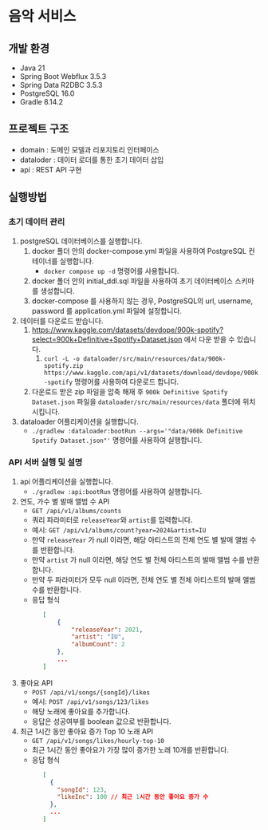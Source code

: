 # 음악 서비스

## 개발 환경

- Java 21
- Spring Boot Webflux 3.5.3
- Spring Data R2DBC 3.5.3
- PostgreSQL 16.0
- Gradle 8.14.2

## 프로젝트 구조

- domain : 도메인 모델과 리포지토리 인터페이스
- dataloder : 데이터 로더를 통한 초기 데이터 삽입
- api : REST API 구현

## 실행방법

### 초기 데이터 관리

1. postgreSQL 데이터베이스를 실행합니다.
    1. docker 폴더 안의 docker-compose.yml 파일을 사용하여 PostgreSQL 컨테이너를 실행합니다.
        - `docker compose up -d` 명령어를 사용합니다.
    2. docker 폴더 안의 initial_ddl.sql 파일을 사용하여 초기 데이터베이스 스키마를 생성합니다.
    3. docker-compose 를 사용하지 않는 경우, PostgreSQL의 url, username, password 를 application.yml 파일에 설정합니다.
2. 데이터를 다운로드 받습니다.
    1. https://www.kaggle.com/datasets/devdope/900k-spotify?select=900k+Definitive+Spotify+Dataset.json 에서 다운 받을 수 있습니다.
        1. `curl -L -o dataloader/src/main/resources/data/900k-spotify.zip https://www.kaggle.com/api/v1/datasets/download/devdope/900k-spotify` 명령어를 사용하여 다운로드 합니다.
    2. 다운로드 받은 zip 파일을 압축 해재 후 `900k Definitive Spotify Dataset.json` 파일을 `dataloader/src/main/resources/data` 폴더에 위치시킵니다.
3. dataloader 어플리케이션을 실행합니다.
    - `./gradlew :dataloader:bootRun --args='"data/900k Definitive Spotify Dataset.json"'` 명령어를 사용하여 실행합니다.

### API 서버 실행 및 설명 

1. api 어플리케이션을 실행합니다.
    - `./gradlew :api:bootRun` 명령어를 사용하여 실행합니다.
2. 연도, 가수 별 발매 앨범 수 API 
    - `GET /api/v1/albums/counts`
    - 쿼리 파라미터로 `releaseYear`와 `artist`를 입력합니다.
    - 예시: `GET /api/v1/albums/count?year=2024&artist=IU`
    - 만약 `releaseYear` 가 null 이라면, 해당 아티스트의 전체 연도 별 발매 앨범 수를 반환합니다.
    - 만약 `artist` 가 null 이라면, 해당 연도 별 전체 아티스트의 발매 앨범 수를 반환합니다.
    - 만약 두 파라미터가 모두 null 이라면, 전체 연도 별 전체 아티스트의 발매 앨범 수를 반환합니다.
    - 응답 형식
      ```json
         [
             {
                 "releaseYear": 2021,
                 "artist": "IU",
                 "albumCount": 2
             },
             ...
         ]
      ```
3. 좋아요 API
    - `POST /api/v1/songs/{songId}/likes`
    - 예시: `POST /api/v1/songs/123/likes`
    - 해당 노래에 좋아요를 추가합니다.
    - 응답은 성공여부를 boolean 값으로 반환합니다.
4. 최근 1시간 동안 좋아요 증가 Top 10 노래 API
    - `GET /api/v1/songs/likes/hourly-top-10`
    - 최근 1시간 동안 좋아요가 가장 많이 증가한 노래 10개를 반환합니다.
    - 응답 형식
      ```json
         [
           {
             "songId": 123,
             "likeInc": 100 // 최근 1시간 동안 좋아요 증가 수
           },
           ...
         ]
      ```

